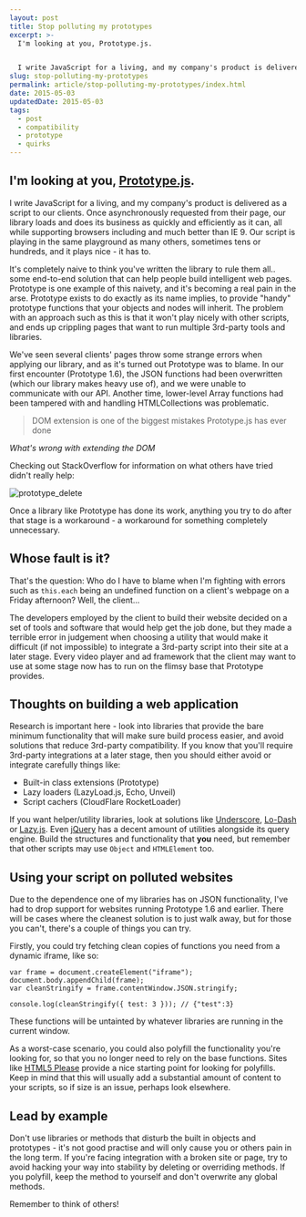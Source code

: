 ```yaml
---
layout: post
title: Stop polluting my prototypes
excerpt: >-
  I'm looking at you, Prototype.js.


  I write JavaScript for a living, and my company's product is delivered as a script to our clients. Once asynchronou...
slug: stop-polluting-my-prototypes
permalink: article/stop-polluting-my-prototypes/index.html
date: 2015-05-03
updatedDate: 2015-05-03
tags:
  - post
  - compatibility
  - prototype
  - quirks
---
```


## I'm looking at you, [Prototype.js](http://prototypejs.org/).

I write JavaScript for a living, and my company's product is delivered as a script to our clients. Once asynchronously requested from their page, our library loads and does its business as quickly and efficiently as it can, all while supporting browsers including and much better than IE 9\. Our script is playing in the same playground as many others, sometimes tens or hundreds, and it plays nice - it has to.

It's completely naive to think you've written the library to rule them all.. some end-to-end solution that can help people build intelligent web pages. Prototype is one example of this naivety, and it's becoming a real pain in the arse. Prototype exists to do exactly as its name implies, to provide "handy" prototype functions that your objects and nodes will inherit. The problem with an approach such as this is that it won't play nicely with other scripts, and ends up crippling pages that want to run multiple 3rd-party tools and libraries.

We've seen several clients' pages throw some strange errors when applying our library, and as it's turned out Prototype was to blame. In our first encounter (Prototype 1.6), the JSON functions had been overwritten (which our library makes heavy use of), and we were unable to communicate with our API. Another time, lower-level Array functions had been tampered with and handling HTMLCollections was problematic.

> DOM extension is one of the biggest mistakes Prototype.js has ever done

_What's wrong with extending the DOM_

Checking out StackOverflow for information on what others have tried didn't really help:

![prototype_delete](http://perrymitchell.net/wp-content/uploads/2015/04/prototype_delete-1024x276.png)

Once a library like Prototype has done its work, anything you try to do after that stage is a workaround - a workaround for something completely unnecessary.

## Whose fault is it?

That's the question: Who do I have to blame when I'm fighting with errors such as `this.each` being an undefined function on a client's webpage on a Friday afternoon? Well, the client...

The developers employed by the client to build their website decided on a set of tools and software that would help get the job done, but they made a terrible error in judgement when choosing a utility that would make it difficult (if not impossible) to integrate a 3rd-party script into their site at a later stage. Every video player and ad framework that the client may want to use at some stage now has to run on the flimsy base that Prototype provides.

## Thoughts on building a web application

Research is important here - look into libraries that provide the bare minimum functionality that will make sure build process easier, and avoid solutions that reduce 3rd-party compatibility. If you know that you'll require 3rd-party integrations at a later stage, then you should either avoid or integrate carefully things like:

*   Built-in class extensions (Prototype)
*   Lazy loaders (LazyLoad.js, Echo, Unveil)
*   Script cachers (CloudFlare RocketLoader)

If you want helper/utility libraries, look at solutions like [Underscore](http://underscorejs.org/), [Lo-Dash](https://lodash.com/) or [Lazy.js](http://danieltao.com/lazy.js/). Even [jQuery](https://jquery.com/) has a decent amount of utilities alongside its query engine. Build the structures and functionality that **you** need, but remember that other scripts may use `Object` and `HTMLElement` too.

## Using your script on polluted websites

Due to the dependence one of my libraries has on JSON functionality, I've had to drop support for websites running Prototype 1.6 and earlier. There will be cases where the cleanest solution is to just walk away, but for those you can't, there's a couple of things you can try.

Firstly, you could try fetching clean copies of functions you need from a dynamic iframe, like so:

```
var frame = document.createElement("iframe");
document.body.appendChild(frame);
var cleanStringify = frame.contentWindow.JSON.stringify;

console.log(cleanStringify({ test: 3 })); // {"test":3}
```

These functions will be untainted by whatever libraries are running in the current window.

As a worst-case scenario, you could also polyfill the functionality you're looking for, so that you no longer need to rely on the base functions. Sites like [HTML5 Please](http://html5please.com/) provide a nice starting point for looking for polyfills. Keep in mind that this will usually add a substantial amount of content to your scripts, so if size is an issue, perhaps look elsewhere.

## Lead by example

Don't use libraries or methods that disturb the built in objects and prototypes - it's not good practise and will only cause you or others pain in the long term. If you're facing integration with a broken site or page, try to avoid hacking your way into stability by deleting or overriding methods. If you polyfill, keep the method to yourself and don't overwrite any global methods.

Remember to think of others!
